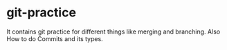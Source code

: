 # git-practice
It contains git practice for different things like merging and branching. Also How to do Commits and its types.
